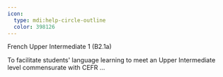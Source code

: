 ```yaml
---
icon:
  type: mdi:help-circle-outline
  color: 398126
---
```


French Upper Intermediate 1 (B2.1a)

To facilitate students' language learning to meet an Upper Intermediate level commensurate with CEFR ... 
